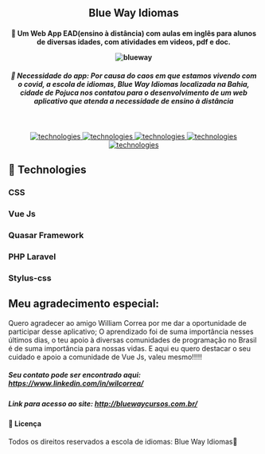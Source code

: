 <h2 align="center"> Blue Way Idiomas </h2>

<h4 align="center">

  🚀 Um Web App EAD(ensino à distância) com aulas em inglês para alunos de diversas idades, com atividades em videos, pdf e doc.

  ![blueway](https://user-images.githubusercontent.com/3237047/83269986-3d165580-a19e-11ea-864b-1da0533166c7.png)

</h4>

<h5 align="center">
  🚀  Necessidade do app: Por causa do caos em que estamos vivendo com o covid, a escola de idiomas, Blue Way Idiomas localizada na Bahia, cidade de Pojuca nos contatou para o desenvolvimento de um web aplicativo que atenda a necessidade de ensino à distância</a>
</h5>

<br/>
<p align="center">

   <a href="#">
   <img alt="technologies" src= "https://img.shields.io/badge/Tecnologies-Front--end-blue">
   </a> 
   <a href="#">
   <img alt="technologies" src= "https://img.shields.io/badge/Front--end-Vue%20Js-green">    
  </a>
  <a href="#">
    <img alt="technologies" src= "https://img.shields.io/badge/Front--end-Quasar%20Framework-blue">
  </a>
  
   <a href="#"> 
    <img alt="technologies" src= "https://img.shields.io/badge/Back--end-Laravel-yellow" >
  </a>
  <a href="#"> 
    <img alt="technologies" src= "https://img.shields.io/badge/Front--end-Stylus-green">
  </a>
</p>

## :rocket: Technologies

### CSS
### Vue Js
### Quasar Framework
### PHP Laravel
### Stylus-css

## Meu agradecimento especial:

Quero agradecer ao amigo William Correa por me dar a oportunidade de participar desse aplicativo; O aprendizado foi de suma importância nesses últimos dias, o teu apoio à diversas comunidades de programação no Brasil é de suma importância para nossas vidas. E aqui eu quero destacar o seu cuidado e apoio a comunidade de Vue Js, valeu mesmo!!!!!

##### Seu contato pode ser encontrado aqui: https://www.linkedin.com/in/wilcorrea/ 


##### Link para acesso ao site: http://bluewaycursos.com.br/

#### :page_facing_up: Licença
Todos os direitos reservados a escola de idiomas: Blue Way Idiomas👋























